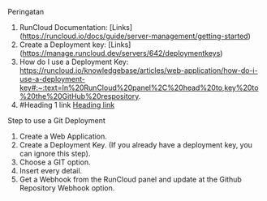 Peringatan

1. RunCloud Documentation: [Links] (https://runcloud.io/docs/guide/server-management/getting-started)
2. Create a Deployment key: [Links] (https://manage.runcloud.dev/servers/642/deploymentkeys)
3. How do I use a Deployment Key: https://runcloud.io/knowledgebase/articles/web-application/how-do-i-use-a-deployment-key#:~:text=In%20RunCloud%20panel%2C%20head%20to,key%20to%20the%20GitHub%20respository.
4. #Heading 1 link [Heading link](https://github.com/pandao/editor.md "Heading link")

Step to use a Git Deployment
1. Create a Web Application.
2. Create a Deployment Key. (If you already have a deployment key, you can ignore this step).
3. Choose a GIT option.
4. Insert every detail.
5. Get a Webhook from the RunCloud panel and update at the Github Repository Webhook option.